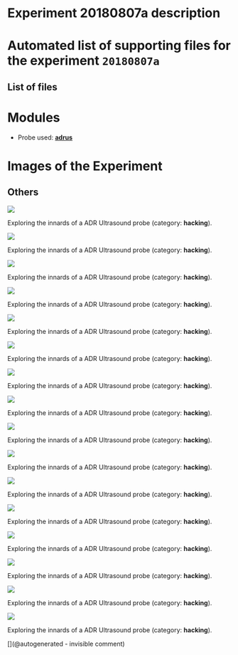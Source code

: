 # Experiment 20180807a description





# Automated list of supporting files for the __experiment `20180807a`__

## List of files




# Modules

* Probe used: __[adrus](/include/probes/auto/adrus.md)__




# Images of the Experiment

## Others

![](/include/images/ADR/P_20180807_213956.jpg)

Exploring the innards of a ADR Ultrasound probe (category: __hacking__).

![](/include/images/ADR/P_20180807_213818.jpg)

Exploring the innards of a ADR Ultrasound probe (category: __hacking__).

![](/include/images/ADR/P_20180807_213141.jpg)

Exploring the innards of a ADR Ultrasound probe (category: __hacking__).

![](/include/images/ADR/P_20180807_214629.jpg)

Exploring the innards of a ADR Ultrasound probe (category: __hacking__).

![](/include/images/ADR/P_20180807_213636.jpg)

Exploring the innards of a ADR Ultrasound probe (category: __hacking__).

![](/include/images/ADR/P_20180807_213138.jpg)

Exploring the innards of a ADR Ultrasound probe (category: __hacking__).

![](/include/images/ADR/P_20180807_214735.jpg)

Exploring the innards of a ADR Ultrasound probe (category: __hacking__).

![](/include/images/ADR/P_20180807_213312.jpg)

Exploring the innards of a ADR Ultrasound probe (category: __hacking__).

![](/include/images/ADR/P_20180807_215626.jpg)

Exploring the innards of a ADR Ultrasound probe (category: __hacking__).

![](/include/images/ADR/P_20180807_215631.jpg)

Exploring the innards of a ADR Ultrasound probe (category: __hacking__).

![](/include/images/ADR/P_20180807_213116.jpg)

Exploring the innards of a ADR Ultrasound probe (category: __hacking__).

![](/include/images/ADR/P_20180807_213210.jpg)

Exploring the innards of a ADR Ultrasound probe (category: __hacking__).

![](/include/images/ADR/P_20180807_215406.jpg)

Exploring the innards of a ADR Ultrasound probe (category: __hacking__).

![](/include/images/ADR/P_20180807_215719.jpg)

Exploring the innards of a ADR Ultrasound probe (category: __hacking__).

![](/include/images/ADR/P_20180807_215605.jpg)

Exploring the innards of a ADR Ultrasound probe (category: __hacking__).

![](/include/images/ADR/P_20180807_220447.jpg)

Exploring the innards of a ADR Ultrasound probe (category: __hacking__).










[](@autogenerated - invisible comment)